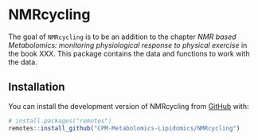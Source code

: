 
<!-- README.md is generated from README.Rmd. Please edit that file -->

# NMRcycling

<!-- badges: start -->
<!-- badges: end -->

The goal of `NMRcycling` is to be an addition to the chapter *NMR based
Metabolomics: monitoring physiological response to physical exercise* in
the book XXX. This package contains the data and functions to work with
the data.

## Installation

You can install the development version of NMRcycling from
[GitHub](https://github.com/ricoderks/NMRcycling) with:

``` r
# install.packages("remotes")
remotes::install_github("CPM-Metabolomics-Lipidomics/NMRcycling")
```

